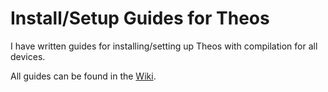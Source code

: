 # Install/Setup Guides for Theos
I have written guides for installing/setting up Theos with compilation for all devices.

All guides can be found in the <a href="https://github.com/TylerD3V/theos-install-guides/wiki">Wiki</a>.
